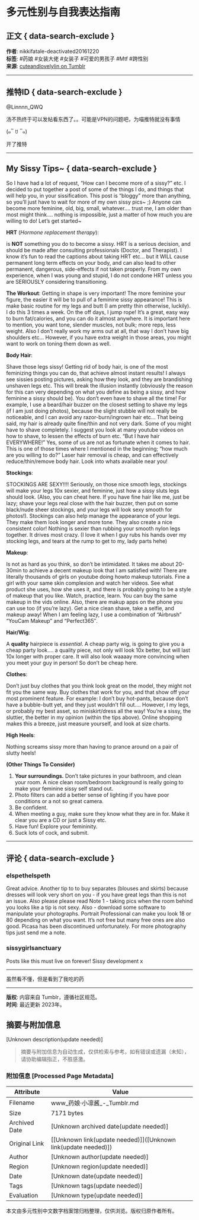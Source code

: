 # 多元性别与自我表达指南

## 正文 { data-search-exclude }


**作者**: nikkifatale-deactivated20161220  
**标签**: #药娘 #女装大佬 #女装子 #可爱的男孩子 #Mtf #跨性别  
**来源**: [cuteandlovelylin on Tumblr](https://www.tumblr.com/cuteandlovelylin)

---

## 推特ID { data-search-exclude }

@Linnnn_QWQ

汤不热终于可以发帖看东西了。。可能是VPN的问题吧，为喵推特就没有事情

(๑‾ ꇴ ‾๑)

开了推特

---

## My Sissy Tips~ { data-search-exclude }

So I have had a lot of request, “How can I become more of a sissy?” etc. I decided to put together a post of some of the things I do, and things that will help you, in your sissification. This post is “bloggy” more than anything, so you’ll just have to wait for more of my own sissy pics~ ;) Anyone can become more feminine, old, big, small, whatever…. trust me, I am older than most might think…. nothing is impossible, just a matter of how much you are willing to do! Let’s get started~

**HRT** (_Hormone replacement therapy_):

is **NOT** something you do to become a sissy. HRT is a serious decision, and should be made after consulting professionals (Doctor, and Therapist). I know it’s fun to read the captions about taking HRT etc… but it WILL cause permanent long term effects on your body, and can also lead to other permanent, dangerous, side-effects if not taken properly. From my own experience, when I was young and stupid, I do not condone HRT unless you are SERIOUSLY considering transitioning.

**The Workout**: Getting in shape is very important! The more feminine your figure, the easier it will be to pull of a feminine sissy appearance! This is make basic routine for my legs and butt (I am pretty thin otherwise, luckily). I do this 3 times a week. On the off days, I jump rope! It’s a great, easy way to burn fat/calories, and you can do it almost anywhere. It is important here to mention, you want tone, slender muscles, not bulk; more reps, less weight. Also I don’t really work my arms out at all, that way I don’t have big shoulders etc… However, if you have extra weight in those areas, you might want to work on toning them down as well.

**Body Hair**:

Shave those legs sissy! Getting rid of body hair, is one of the most feminizing things you can do, that achieve almost instant results! I always see sissies posting pictures, asking how they look, and they are brandishing unshaven legs etc. This will break the illusion instantly (obviously the reason for this can very depending on what you define as being a sissy, and how feminine a sissy should be). You don’t even have to shave all the time! For example, I use a beard/hair buzzer on the closest setting to shave my legs (if I am just doing photos), because the slight stubble will not really be noticeable, and I can avoid any razor-burn/ingrown hair etc… That being said, my hair is already quite fine/thin and not very dark. Some of you might have to shave completely. I suggest you look at many youtube videos on how to shave, to lessen the effects of burn etc. “But I have hair EVERYWHERE!” Yes, some of us are not as fortunate when it comes to hair. This is one of those times where I mentioned in the beginning; “how much are you willing to do?” Laser hair removal is cheap, and can effectively reduce/thin/remove body hair. Look into whats available near you!

**Stockings**:

STOCKINGS ARE SEXY!!!! Seriously, on those nice smooth legs, stockings will make your legs 10x sexier, and feminine, just how a sissy sluts legs should look. (Also, you can cheat here. If you have fine hair like me, just be lazy; shave your legs real close with the hair buzzer, then put on some black/nude sheer stockings, and your legs will look sexy smooth for photos!). Stockings can also help manage the appearance of your legs. They make them look longer and more tone. They also create a nice consistent color! Nothing is sexier than rubbing your smooth nylon legs together. It drives most crazy. (I love it when I guy rubs his hands over my stocking legs, and tears at the rump to get to my, lady parts hehe)

**Makeup**:

Is not as hard as you think, so don’t be intimidated. It takes me about 20-30min to achieve a decent makeup look that I am satisfied with! There are literally thousands of girls on youtube doing howto makeup tutorials. Fine a girl with your same skin complexion and watch her videos. See what product she uses, how she uses it, and there is probably going to be a style of makeup that you like. Watch, practice, learn. You can buy the same makeup in the vids online. Also, there are makup apps on the phone you can use too (if you’re lazy). Get a nice clean shave, take a selfie, and makeup away! When I am feeling lazy, I use a combination of “Airbrush” “YouCam Makeup” and “Perfect365″.

**Hair/Wig**:

A **quality** hairpiece is _essential_. A cheap party wig, is going to give you a cheap party look…. a quality piece, not only will look 10x better, but will last 10x longer with proper care. It will also look waaaay more convincing when you meet your guy in person! So don’t be cheap here.

**Clothes**:

Don’t just buy clothes that you think look great on the model, they might not fit you the same way. Buy clothes that work for you, and that show off your most prominent feature. For example: I don’t buy hot-pants, because don’t have a bubble-butt yet, and they just wouldn’t fill out…. However, I my legs, or probably my best asset, so miniskirt/dress all the way! You’re a sissy, the sluttier, the better in my opinion (within the tips above). Online shopping makes this a breeze, just measure yourself, and look at size charts.

**High Heels**:

Nothing screams sissy more than having to prance around on a pair of slutty heels!

**(Other Things To Consider)**

1.  **Your surroundings.** Don’t take pictures in your bathroom, and clean your room. A nice clean room/bedroom background is really going to make your feminine sissy self stand out.
2.  Photo filters can add a better sense of lighting if you have poor conditions or a not so great camera.
3.  Be confident.
4.  When meeting a guy, make sure they know what they are in for. Make it clear you are a CD or just a Sissy etc.
5.  Have fun! Explore your femininity.
6.  Suck lots of cock, and submit.

---

## 评论 { data-search-exclude }

### elspethelspeth
Great advice. Another tip to to buy separates (blouses and skirts) because dresses will look very short on you - if you have great legs than this is not an issue. Also please please read Note 1 - taking pics when the room behind you looks like a tip is not sexy. Also - download some software to manipulate your photographs. Portrait Professional can make you look 18 or 80 depending on what you want. It’s not free but many free ones are also good. Picasa has been discontinued unfortunately. For more photography tips just send me a note.

### sissygirlsanctuary
Posts like this must live on forever! Sissy development x

---

虽然看不懂，但是看到了我吃的药

---

**版权**: 内容来自 Tumblr，遵循社区规范。  
**时间**: 最近更新 2023年。
<!-- tcd_original_link https://www.tumblr.com/cuteandlovelylin -->


## 摘要与附加信息

<!-- tcd_abstract -->
[Unknown description(update needed)]
<!-- tcd_abstract_end -->

> 摘要与附加信息为自动生成，仅供检索与参考。如有错误或遗漏（未知），请协助编辑指正，不胜感激。

### 附加信息 [Processed Page Metadata]

| Attribute       | Value                                  |
|-----------------|----------------------------------------|
| Filename        | www_药娘·小凛酱_-_Tumblr.md                             |
| Size            | 7171 bytes                           |
| Archived Date   | [Unknown archived date(update needed)]                             |
| Original Link   | [[Unknown link(update needed)]]([Unknown link(update needed)])                       |
| Author          | [Unknown author(update needed)]                               |
| Region          | [Unknown region(update needed)]                               |
| Date            | [Unknown date(update needed)]                                 |
| Tags            | [Unknown tags(update needed)]                                 |
| Evaluation            | [Unknown type(update needed)]                                 |
<!-- tcd_table_end -->

本文由多元性别中文数字档案馆归档整理，仅供浏览。版权归原作者所有。
